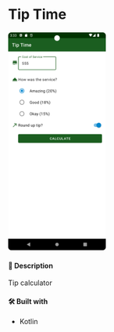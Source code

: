 # Tip Time

####
<img src="demo.png" alt="drawing" width="200"/>

#### 📝 Description
Tip calculator

#### 🛠️ Built with
 * Kotlin
